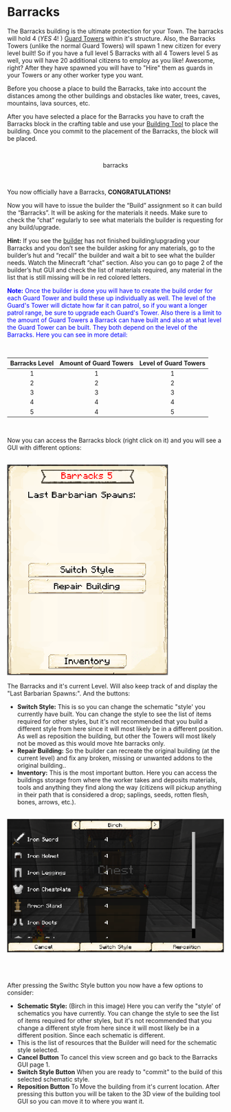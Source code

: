 # Barracks

The Barracks building is the ultimate protection for your Town. The barracks will hold 4 (*YES* 4! ) [Guard Towers](../../source/workers/guard) within it's structure. Also, the Barracks Towers (unlike the normal Guard Towers) will spawn 1 new citizen for every level built! So if you have a full level 5 Barracks with all 4 Towers level 5 as well, you will have 20 additional citizens to employ as you like! Awesome, right? After they have spawned you will have to "Hire" them as guards in your Towers or any other worker type you want.

Before you choose a place to build the Barracks, take into account the distances among the other buildings and obstacles like water, trees, caves, mountains, lava sources, etc.

After you have selected a place for the Barracks you have to craft the Barracks block in the crafting table and use your [Building Tool](../../source/tutorials/building_tool) to place the building. Once you commit to the placement of the Barracks, the block will be placed.

<br>
<p style="text-align:center;"><recipe>barracks</recipe></p>
<br>

You now officially have a Barracks, **CONGRATULATIONS!**

Now you will have to issue the builder the “Build” assignment so it can build the “Barracks”. It will be asking for the materials it needs. Make sure to check the “chat” regularly to see what materials the builder is requesting for any build/upgrade.

**Hint:** If you see the [builder](../../source/workers/builder) has not finished building/upgrading your Barracks and you don’t see the builder asking for any materials, go to the builder’s hut and “recall” the builder and wait a bit to see what the builder needs. Watch the Minecraft “chat” section. Also you can go to page 2 of the builder’s hut GUI and check the list of materials required, any material in the list that is still missing will be in red colored letters.

<p style="color:Blue;"><b>Note:</b> Once the builder is done you will have to create the build order for each Guard Tower and build these up individually as well. The level of the Guard's Tower will dictate how far it can patrol, so if you want a longer patrol range, be sure to upgrade each Guard's Tower. Also there is a limit to the amount of Guard Towers a Barrack can have built and also at what level the Guard Tower can be built. They both depend on the level of the Barracks. Here you can see in more detail:</p>

<br>

| Barracks Level | Amount of Guard Towers | Level of Guard Towers |
| :----: | :----: | :----: |
| 1 | 1 | 1 |
| 2 | 2 | 2 |
| 3 | 3 | 3 |
| 4 | 4 | 4 |
| 5 | 4 | 5 |

<br>

Now you can access the Barracks block (right click on it) and you will see a GUI with different options:

<br>
<div class="row">
  <div class="col-sm-12 col-md">
    <img src="../../assets/images/Buildings/barracksgui.png" class="img-fluid mx-auto" alt="Barracks GUI">
  </div>
  <div class="col-sm-12 col-md">
    <p>The Barracks and it's current Level. Will also keep track of and display the "Last Barbarian Spawns:". And the buttons:</p>
    <ul>
      <li><strong>Switch Style:</strong> This is so you can change the schematic "style' you currently have built. You can change the style to see the list of items required for other styles, but it's not recommended that you build a different style from here since it will most likely be in a different position. As well as reposition the building, but other the Towers will most likely not be moved as this would move hte barracks only.</li>
      <li><strong>Repair Building:</strong> So the builder can recreate the original building (at the current level) and fix any broken, missing or unwanted addons to the original building..</li>
      <li><strong>Inventory:</strong> This is the most important button. Here you can access the buildings storage from where the worker takes and deposits materials, tools and anything they find along the way (citizens will pickup anything in their path that is considered a drop; saplings, seeds, rotten flesh, bones, arrows, etc.).</li>
    </ul>
  </div>
</div>

<br>
<div class="row">
  <div class="col-sm-12 col-md">
    <img src="../../assets/images/Buildings/barracks_upgrade.png" class="img-fluid mx-auto" alt="Barracks Upgrade confirm">
  </div>
  <div class="col-sm-12 col-md"><br><br><br>
    <p>After pressing the Swithc Style button you now have a few options to consider:</p>
    <ul>
      <li><strong>Schematic Style:</strong> (Birch in this image) Here you can verify the "style' of schematics you have currently. You can change the style to see the list of items required for other styles, but it's not recommended that you change a different style from here since it will most likely be in a different position. Since each schematic is different.</li>
      <li>This is the list of resources that the Builder will need for the schematic style selected.</li>
      <li><strong>Cancel Button</strong> To cancel this view screen and go back to the Barracks GUI page 1.</li>
      <li><strong>Switch Style Button</strong> When you are ready to "commit" to the build of this selected schematic style.</li>
      <li><strong>Reposition Button</strong> To Move the building from it's current location. After pressing this button you will be taken to the 3D view of the building tool GUI so you can move it to where you want it.</li>
    </ul>
  </div>
</div>
<br><br>


